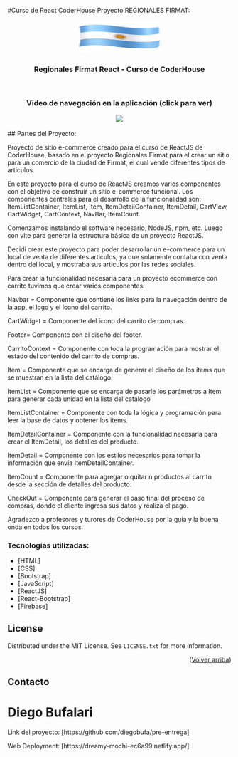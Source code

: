 #Curso de React CoderHouse
Proyecto REGIONALES FIRMAT:

<div align="center">
  <a href="https://github.com/diegobufa">
    <img src="./public/asses/bandera.png" alt="Logo " width="184" height="74">
  </a>

  <h3 align="center">Regionales Firmat React - Curso de CoderHouse</h3>
<br />
<h3 align="center">Video de navegación en la aplicación (click para ver)</h3>
  <a href="https://www.youtube.com/watch?v=miGS0whWf3E">
   <img src="https://i9.ytimg.com/vi_webp/miGS0whWf3E/mq2.webp?sqp=CMisoKQG-oaymwEmCMACELQB8quKqQMa8AEB-AH-CYACqAWKAgwIABABGGUgVShIMA8=&rs=AOn4CLCteMZuvb-FBKheBJlndV3WTrxJpg">
  </a>
  
  <p align="center">
    
   
</div>
## Partes del Proyecto:

Proyecto  de sitio e-commerce creado para el curso de ReactJS de CoderHouse, basado en el proyecto Regionales Firmat para el crear un sitio para un comercio de la ciudad de Firmat, el cual vende diferentes tipos de articulos.

En este proyecto para el curso de ReactJS creamos varios componentes con el objetivo de construir un sitio e-commerce funcional. 
Los componentes centrales para el desarrollo de la funcionalidad son: ItemListContainer, ItemList, Item, ItemDetailContainer, ItemDetail, CartView, CartWidget, CartContext, NavBar, ItemCount.

Comenzamos instalando el software necesario, NodeJS, npm, etc. Luego con vite para generar la estructura básica de un proyecto ReactJS.

Decidí crear este proyecto para poder desarrollar un e-commerce para un local de venta de diferentes articulos, ya que solamente contaba con venta dentro del local, y mostraba sus articulos por las redes sociales.

Para crear la funcionalidad necesaria para un proyecto ecommerce con carrito tuvimos que crear varios componentes. 

Navbar = Componente que contiene los links para la navegación dentro de la app, el logo y el ícono del carrito.

CartWidget = Componente del ícono del carrito de compras.

Footer= Componente con el diseño del footer.

CarritoContext = Componente con toda la programación para mostrar el estado del contenido del carrito de compras.

Item = Componente que se encarga de generar el diseño de los ítems que se muestran en la lista del catálogo.

ItemList = Componente que se encarga de pasarle los parámetros a Item para generar cada unidad en la lista del catálogo

ItemListContainer = Componente con toda la lógica y programación para leer la base de datos y obtener los items.

ItemDetailContainer = Componente con la funcionalidad necesaria para crear el ItemDetail, los detalles del producto.

ItemDetail = Componente con los estilos necesarios para tomar la información que envía ItemDetailContainer.

ItemCount = Componente para agregar o quitar n productos al carrito desde la sección de detalles del producto.

CheckOut = Componente para generar el paso final del proceso de compras, donde el cliente ingresa sus datos y realiza el pago.


Agradezco a profesores y turores de CoderHouse por la guia y la buena onda en todos los cursos.

### Tecnologias utilizadas:


* [HTML]
* [CSS]
* [Bootstrap]
* [JavaScript]
* [ReactJS]
* [React-Bootstrap]
* [Firebase]

<!-- LICENSE -->
## License

Distributed under the MIT License. See `LICENSE.txt` for more information.

<p align="right">(<a href="#top">Volver arriba</a>)</p>



<!-- CONTACT -->
## Contacto

# Diego Bufalari #
<p>Link del proyecto: [https://github.com/diegobufa/pre-entrega] </p>

<p> Web Deployment: [https://dreamy-mochi-ec6a99.netlify.app/] </p>